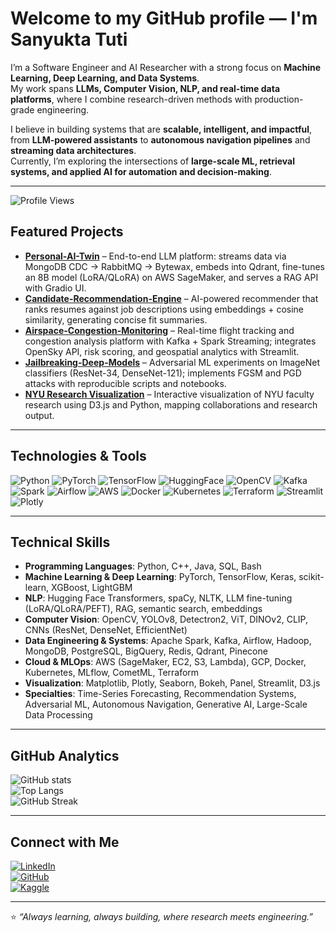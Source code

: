 # Welcome to my GitHub profile — I'm Sanyukta Tuti

I’m a Software Engineer and AI Researcher with a strong focus on **Machine Learning, Deep Learning, and Data Systems**.  
My work spans **LLMs, Computer Vision, NLP, and real-time data platforms**, where I combine research-driven methods with production-grade engineering.  

I believe in building systems that are **scalable, intelligent, and impactful**, from **LLM-powered assistants** to **autonomous navigation pipelines** and **streaming data architectures**.  
Currently, I’m exploring the intersections of **large-scale ML, retrieval systems, and applied AI for automation and decision-making**.

---

![Profile Views](https://komarev.com/ghpvc/?username=Sanyuktatuti&color=blue&style=flat-square)

## Featured Projects
- **[Personal-AI-Twin](https://github.com/Sanyuktatuti/Personal-AI-Twin)** – End-to-end LLM platform: streams data via MongoDB CDC → RabbitMQ → Bytewax, embeds into Qdrant, fine-tunes an 8B model (LoRA/QLoRA) on AWS SageMaker, and serves a RAG API with Gradio UI.
- **[Candidate-Recommendation-Engine](https://github.com/Sanyuktatuti/Candidate-Recommendation-Engine)** – AI-powered recommender that ranks resumes against job descriptions using embeddings + cosine similarity, generating concise fit summaries.
- **[Airspace-Congestion-Monitoring](https://github.com/Sanyuktatuti/airspace-congestion-monitoring)** – Real-time flight tracking and congestion analysis platform with Kafka + Spark Streaming; integrates OpenSky API, risk scoring, and geospatial analytics with Streamlit.
- **[Jailbreaking-Deep-Models](https://github.com/Sanyuktatuti/Jailbreaking-Deep-Models)** – Adversarial ML experiments on ImageNet classifiers (ResNet-34, DenseNet-121); implements FGSM and PGD attacks with reproducible scripts and notebooks.
- **[NYU Research Visualization](https://github.com/Sanyuktatuti/NYU_research_visualization)** – Interactive visualization of NYU faculty research using D3.js and Python, mapping collaborations and research output.

---

## Technologies & Tools
![Python](https://img.shields.io/badge/Python-3776AB?style=flat-square&logo=python&logoColor=white)
![PyTorch](https://img.shields.io/badge/PyTorch-EE4C2C?style=flat-square&logo=pytorch&logoColor=white)
![TensorFlow](https://img.shields.io/badge/TensorFlow-FF6F00?style=flat-square&logo=tensorflow&logoColor=white)
![HuggingFace](https://img.shields.io/badge/HuggingFace-FFD21E?style=flat-square&logo=huggingface&logoColor=black)
![OpenCV](https://img.shields.io/badge/OpenCV-5C3EE8?style=flat-square&logo=opencv&logoColor=white)
![Kafka](https://img.shields.io/badge/Apache_Kafka-231F20?style=flat-square&logo=apachekafka&logoColor=white)
![Spark](https://img.shields.io/badge/Apache_Spark-E25A1C?style=flat-square&logo=apachespark&logoColor=white)
![Airflow](https://img.shields.io/badge/Apache_Airflow-017CEE?style=flat-square&logo=apacheairflow&logoColor=white)
![AWS](https://img.shields.io/badge/AWS-232F3E?style=flat-square&logo=amazon-aws&logoColor=white)
![Docker](https://img.shields.io/badge/Docker-2496ED?style=flat-square&logo=docker&logoColor=white)
![Kubernetes](https://img.shields.io/badge/Kubernetes-326CE5?style=flat-square&logo=kubernetes&logoColor=white)
![Terraform](https://img.shields.io/badge/Terraform-844FBA?style=flat-square&logo=terraform&logoColor=white)
![Streamlit](https://img.shields.io/badge/Streamlit-FF4B4B?style=flat-square&logo=streamlit&logoColor=white)
![Plotly](https://img.shields.io/badge/Plotly-3F4F75?style=flat-square&logo=plotly&logoColor=white)

---

## Technical Skills
- **Programming Languages**: Python, C++, Java, SQL, Bash  
- **Machine Learning & Deep Learning**: PyTorch, TensorFlow, Keras, scikit-learn, XGBoost, LightGBM  
- **NLP**: Hugging Face Transformers, spaCy, NLTK, LLM fine-tuning (LoRA/QLoRA/PEFT), RAG, semantic search, embeddings  
- **Computer Vision**: OpenCV, YOLOv8, Detectron2, ViT, DINOv2, CLIP, CNNs (ResNet, DenseNet, EfficientNet)  
- **Data Engineering & Systems**: Apache Spark, Kafka, Airflow, Hadoop, MongoDB, PostgreSQL, BigQuery, Redis, Qdrant, Pinecone  
- **Cloud & MLOps**: AWS (SageMaker, EC2, S3, Lambda), GCP, Docker, Kubernetes, MLflow, CometML, Terraform  
- **Visualization**: Matplotlib, Plotly, Seaborn, Bokeh, Panel, Streamlit, D3.js  
- **Specialties**: Time-Series Forecasting, Recommendation Systems, Adversarial ML, Autonomous Navigation, Generative AI, Large-Scale Data Processing  

---

## GitHub Analytics
![GitHub stats](https://github-readme-stats.vercel.app/api?username=Sanyuktatuti&show_icons=true&theme=default)  
![Top Langs](https://github-readme-stats.vercel.app/api/top-langs/?username=Sanyuktatuti&layout=compact&theme=default)  
![GitHub Streak](https://github-readme-streak-stats.herokuapp.com/?user=Sanyuktatuti&theme=default)

---

## Connect with Me
[![LinkedIn](https://img.shields.io/badge/LinkedIn-0077B5?style=flat-square&logo=linkedin&logoColor=white)](https://www.linkedin.com/in/sanyukta-tuti-343ba5201/)  
[![GitHub](https://img.shields.io/badge/GitHub-100000?style=flat-square&logo=github&logoColor=white)](https://github.com/Sanyuktatuti)  
[![Kaggle](https://img.shields.io/badge/Kaggle-20BEFF?style=flat-square&logo=kaggle&logoColor=white)](https://www.kaggle.com/sanyuktatuti)  

---

⭐️ *“Always learning, always building, where research meets engineering.”*
